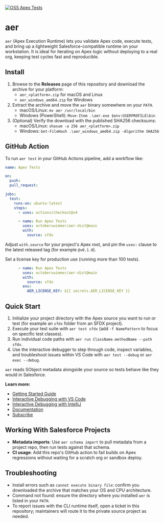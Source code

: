 [![OSS Apex Tests](https://github.com/octoberswimmer/aer-dist/actions/workflows/oss-tests.yml/badge.svg)](https://github.com/octoberswimmer/aer-dist/actions/workflows/oss-tests.yml)

# aer

`aer` (Apex Execution Runtime) lets you validate Apex code, execute tests, and
bring up a lightweight Salesforce-compatible runtime on your workstation. It is
ideal for iterating on Apex logic without deploying to a real org, keeping test
cycles fast and reproducible.

## Install

1. Browse to the **Releases** page of this repository and download the archive
   for your platform:
   - `aer_<platform>.zip` for macOS and Linux
   - `aer_windows_amd64.zip` for Windows
2. Extract the archive and move the `aer` binary somewhere on your `PATH`.
   - macOS/Linux: `mv aer /usr/local/bin`
   - Windows (PowerShell): `Move-Item .\aer.exe $env:USERPROFILE\bin`
3. (Optional) Verify the download with the published SHA256 checksums:
   - macOS/Linux: `shasum -a 256 aer_<platform>.zip`
   - Windows: `Get-FileHash .\aer_windows_amd64.zip -Algorithm SHA256`

## GitHub Action

To run `aer test` in your GitHub Actions pipeline, add a workflow like:

```yaml
name: Apex Tests

on:
  push:
  pull_request:

jobs:
  test:
    runs-on: ubuntu-latest
    steps:
      - uses: actions/checkout@v4

      - name: Run Apex Tests
        uses: octoberswimmer/aer-dist@main
        with:
          source: sfdx
```

Adjust `with.source` for your project's Apex root, and pin the `uses:` clause to the latest released tag (for example `@v0.1.0`).

Set a license key for production use (running more than 100 tests).

```yaml
      - name: Run Apex Tests
        uses: octoberswimmer/aer-dist@main
        with:
          source: sfdx
        env:
          AER_LICENSE_KEY: ${{ secrets.AER_LICENSE_KEY }}
```


## Quick Start

1. Initialize your project directory with the Apex source you want to run or
   test (for example an `sfdx` folder from an SFDX project).
2. Execute your test suite with `aer test sfdx` (add `-f NamePattern`
   to focus on specific test classes).
3. Run individual code paths with `aer run ClassName.methodName --path sfdx`.
4. Use the interactive debugger to step through code, inspect variables, and
   troubleshoot issues within VS Code with `aer test --debug` or `aer exec
   --debug`.

`aer` reads SObject metadata alongside your source so tests behave like they
would in Salesforce.

**Learn more:**
- [Getting Started Guide](https://www.octoberswimmer.com/tools/aer/getting-started/)
- [Interactive Debugging with VS Code](https://www.octoberswimmer.com/tools/aer/docs/interactive-debugging/)
- [Interactive Debugging with IntelliJ](https://www.octoberswimmer.com/tools/aer/docs/intellij-debugging/)
- [Documentation](https://www.octoberswimmer.com/tools/aer/docs/)
- [Subscribe](https://www.octoberswimmer.com/tools/aer/subscribe/)

## Working With Salesforce Projects

- **Metadata imports**: Use `aer schema import` to pull metadata from a project
  repo, then run tests against that schema.
- **CI usage**: Add this repo's GitHub action to fail builds on
  Apex regressions without waiting for a scratch org or sandbox deploy.

## Troubleshooting

- Install errors such as `cannot execute binary file`: confirm you downloaded
  the archive that matches your OS and CPU architecture.
- Command not found: ensure the directory where you installed `aer` is listed
  in your `PATH`.
- To report issues with the CLI runtime itself, open a ticket in this
  repository; maintainers will route it to the private source project as
  needed.
